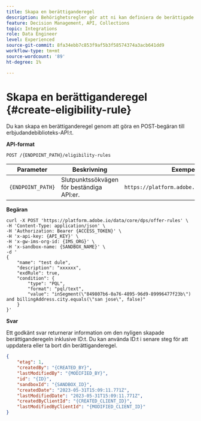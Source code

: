 ```yaml
---
title: Skapa en berättiganderegel
description: Behörighetsregler gör att ni kan definiera de berättigade kandidaterna baserat på vad ni vill rikta, t.ex. profilattribut och målgrupper.
feature: Decision Management, API, Collections
topic: Integrations
role: Data Engineer
level: Experienced
source-git-commit: 8fa34ebb7c853f9af5b3f58574374a3acb641dd9
workflow-type: tm+mt
source-wordcount: '89'
ht-degree: 1%

---
```


# Skapa en berättiganderegel {#create-eligibility-rule}

Du kan skapa en berättiganderegel genom att göra en POST-begäran till erbjudandebiblioteks-API:t.

**API-format**

```http
POST /{ENDPOINT_PATH}/eligibility-rules 
```

| Parameter | Beskrivning | Exempel |
| --------- | ----------- | ------- |
| `{ENDPOINT_PATH}` | Slutpunktssökvägen för beständiga API:er. | `https://platform.adobe.io/data/core/dps` |

**Begäran**

```shell
curl -X POST 'https://platform.adobe.io/data/core/dps/offer-rules' \
-H 'Content-Type: application/json' \
-H 'Authorization: Bearer {ACCESS_TOKEN}' \
-H 'x-api-key: {API_KEY}' \
-H 'x-gw-ims-org-id: {IMS_ORG}' \
-H 'x-sandbox-name: {SANDBOX_NAME}' \
-d '
{
    "name": "test dule",
    "description": "xxxxxx",
    "exdRule": true,
    "condition": {
        "type": "PQL",
        "format": "pql/text",
        "value": "inSegment(\"849807b6-0a76-4895-96d9-89996477f23b\") and billingAddress.city.equals(\"san jose\", false)"
    }
}'
```

**Svar**

Ett godkänt svar returnerar information om den nyligen skapade berättiganderegeln inklusive ID:t. Du kan använda ID:t i senare steg för att uppdatera eller ta bort din berättiganderegel.

```json
{
    "etag": 1,
    "createdBy": "{CREATED_BY}",
    "lastModifiedBy": "{MODIFIED_BY}",
    "id": "{ID}",
    "sandboxId": "{SANDBOX_ID}",
    "createdDate": "2023-05-31T15:09:11.771Z",
    "lastModifiedDate": "2023-05-31T15:09:11.771Z",
    "createdByClientId": "{CREATED_CLIENT_ID}",
    "lastModifiedByClientId": "{MODIFIED_CLIENT_ID}"
}
```
